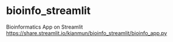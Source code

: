 # bioinfo_streamlit
Bioinformatics App on Streamlit
https://share.streamlit.io/kianmun/bioinfo_streamlit/bioinfo_app.py
